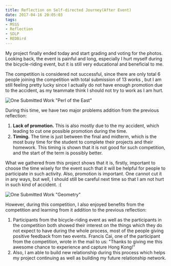 ```yaml
---
title: Reflection on Self-directed Journey(After Event)
date: 2017-04-16 20:05:03
tags:
- MSSS
- Reflection
- SDLP
- REDBird
---
```

My project finally ended today and start grading and voting for the photos. Looking back, the event is painful and long, especially I hurt myself during the bicycle-riding event,  but it is still very educational and beneficial to me.

The competition is considered not successful, since there are only total 6 people joining the competition with total submission of 13 works , but I am still feeling pretty lucky since I actually do not have enough promotion due to the accident, as my teammate think I should not try to work as I am hurt. 
<!--more-->
![One Submitted Work "Perl of the East"](https://cdn.patrickwu.space/posts/exp/poe.JPG)

During this time, we have two major problems addition from the previous reflection:

1. **Lack of promotion.** This is also mostly due to the my accident, which leading to cut one possible promotion during the time.
2. **Timing.** The time is just between the final and midterm, which is the most busy time for the student to complete their projects and their homework. This timing is shown that it is not good for such competition, and the start of the term is possibly better.

What we gathered from this project shows that it is, firstly, important to choose the time wisely for the event such that it will be helpful for people to participate in such activity. Also, promotion is important. One cannot cut it in any ways, but well, I should still be careful next time so that I am not hurt in such kind of accident. :(

![One Submitted Work "Geometry"](https://cdn.patrickwu.space/posts/exp/YANG-geo.JPG)

However, during this competition, I also enjoyed benefits from the competition and learning from it addition to the previous reflection:

1. Participants from the bicycle-riding event as well as the participants in the competition both showed their interest on the things which they do not expect to have during the whole process, most of the people giving positive feedback from two events. Francis Cai, one of the participant from the competition, wrote in the mail to us: "Thanks to giving me this awesome chance to experience and capture Hong Kong!"
2. Also, I am able to build new relationship during this process which helps my project continuing as well as building my future relationship network. 
